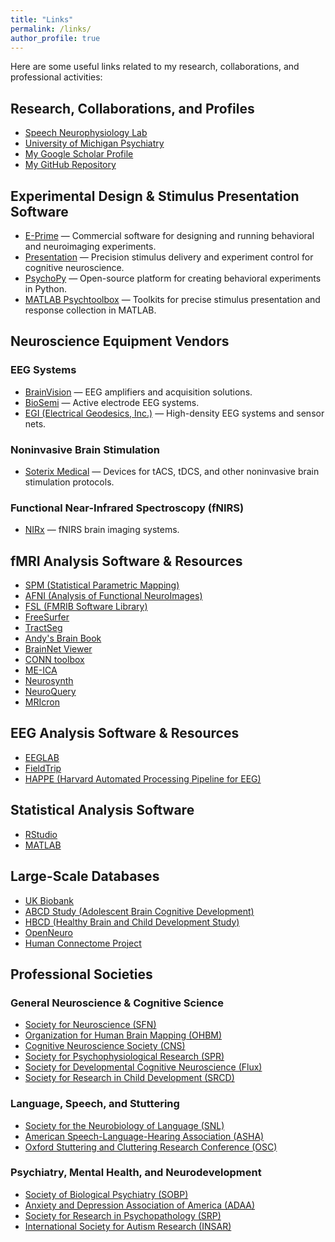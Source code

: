 ```yaml
---
title: "Links"
permalink: /links/
author_profile: true  
---
```


Here are some useful links related to my research, collaborations, and professional activities:

## Research, Collaborations, and Profiles

- [Speech Neurophysiology Lab](https://chang.lab.medicine.umich.edu/)
- [University of Michigan Psychiatry](https://medicine.umich.edu/dept/psychiatry)
- [My Google Scholar Profile](https://scholar.google.com/citations?user=top4fSQAAAAJ&hl=en)
- [My GitHub Repository](https://github.com/yanni6/)

## Experimental Design & Stimulus Presentation Software

- [E-Prime](https://pstnet.com/products/e-prime/) — Commercial software for designing and running behavioral and neuroimaging experiments.
- [Presentation](https://www.neurobs.com/) — Precision stimulus delivery and experiment control for cognitive neuroscience.
- [PsychoPy](https://www.psychopy.org/) — Open-source platform for creating behavioral experiments in Python.
- [MATLAB Psychtoolbox](http://psychtoolbox.org/) — Toolkits for precise stimulus presentation and response collection in MATLAB.

## Neuroscience Equipment Vendors

### EEG Systems

- [BrainVision](https://www.brainvision.com/) — EEG amplifiers and acquisition solutions.
- [BioSemi](https://www.biosemi.com/) — Active electrode EEG systems.
- [EGI (Electrical Geodesics, Inc.)](https://www.egi.com/research-division/eeg-systems/geodesic-eeg-systems) — High-density EEG systems and sensor nets.

### Noninvasive Brain Stimulation

- [Soterix Medical](https://soterixmedical.com/) — Devices for tACS, tDCS, and other noninvasive brain stimulation protocols.

### Functional Near-Infrared Spectroscopy (fNIRS)

- [NIRx](https://nirx.net/) — fNIRS brain imaging systems.


## fMRI Analysis Software & Resources

- [SPM (Statistical Parametric Mapping)](https://www.fil.ion.ucl.ac.uk/spm/)
- [AFNI (Analysis of Functional NeuroImages)](https://afni.nimh.nih.gov/)
- [FSL (FMRIB Software Library)](https://fsl.fmrib.ox.ac.uk/fsl/fslwiki)
- [FreeSurfer](https://surfer.nmr.mgh.harvard.edu/)
- [TractSeg](https://github.com/MIC-DKFZ/TractSeg)
- [Andy's Brain Book](https://andysbrainbook.readthedocs.io/en/latest/)
- [BrainNet Viewer](https://www.nitrc.org/projects/bnv/)
- [CONN toolbox](https://web.conn-toolbox.org/)
- [ME-ICA](https://github.com/ME-ICA)
- [Neurosynth](https://neurosynth.org/)
- [NeuroQuery](https://neuroquery.org/)
- [MRIcron](https://www.nitrc.org/projects/mricron)


## EEG Analysis Software & Resources

- [EEGLAB](https://sccn.ucsd.edu/eeglab/index.php)
- [FieldTrip](https://www.fieldtriptoolbox.org/)
- [HAPPE (Harvard Automated Processing Pipeline for EEG)](https://www.plasticityinneurodevelopmentlab.com/implementing-happe)


## Statistical Analysis Software

- [RStudio](https://posit.co/products/open-source/rstudio/)
- [MATLAB](https://www.mathworks.com/products/matlab.html)


## Large-Scale Databases

- [UK Biobank](https://www.ukbiobank.ac.uk/)
- [ABCD Study (Adolescent Brain Cognitive Development)](https://abcdstudy.org/)
- [HBCD (Healthy Brain and Child Development Study)](https://hbcdstudy.org/)
- [OpenNeuro](https://openneuro.org/)
- [Human Connectome Project](https://www.humanconnectome.org/)


## Professional Societies

### General Neuroscience & Cognitive Science

- [Society for Neuroscience (SFN)](https://www.sfn.org/)
- [Organization for Human Brain Mapping (OHBM)](https://www.humanbrainmapping.org/)
- [Cognitive Neuroscience Society (CNS)](https://www.cogneurosociety.org/)
- [Society for Psychophysiological Research (SPR)](https://sprweb.org/)
- [Society for Developmental Cognitive Neuroscience (Flux)](https://fluxsociety.org/)
- [Society for Research in Child Development (SRCD)](https://www.srcd.org/)

### Language, Speech, and Stuttering

- [Society for the Neurobiology of Language (SNL)](https://neurolang.org)
- [American Speech-Language-Hearing Association (ASHA)](https://convention.asha.org/)
- [Oxford Stuttering and Cluttering Research Conference (OSC)](https://oxfordstutteringcluttering.com/)

### Psychiatry, Mental Health, and Neurodevelopment

- [Society of Biological Psychiatry (SOBP)](https://sobp.org/)
- [Anxiety and Depression Association of America (ADAA)](https://adaa.org/)
- [Society for Research in Psychopathology (SRP)](https://psychopathology.org/)
- [International Society for Autism Research (INSAR)](https://www.autism-insar.org/)
